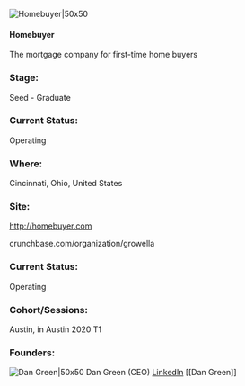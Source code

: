

![Homebuyer|50x50](https://apimg.techstars.com/connect/images/image_files/619e3b91713f141142b379a6/original/Homebuyer_Logo_-_Avatar_Transparent.png)

#### Homebuyer
The mortgage company for first-time home buyers

### Stage: 
Seed - Graduate 

### Current Status: 
Operating

### Where:
Cincinnati, Ohio, United States

### Site:
http://homebuyer.com



crunchbase.com/organization/growella

### Current Status: 
Operating

### Cohort/Sessions: 
Austin, in Austin 2020 T1

### Founders: 

![Dan Green|50x50](http://s3.amazonaws.com/ts-accel-connect-uploads/images/image_files/5dd305d5a36c11500a00006e/original/dan-green-headshot-growella.jpg) Dan Green (CEO) [LinkedIn](https://linkedin.com/in/dangreencincinnati) [[Dan Green]]


